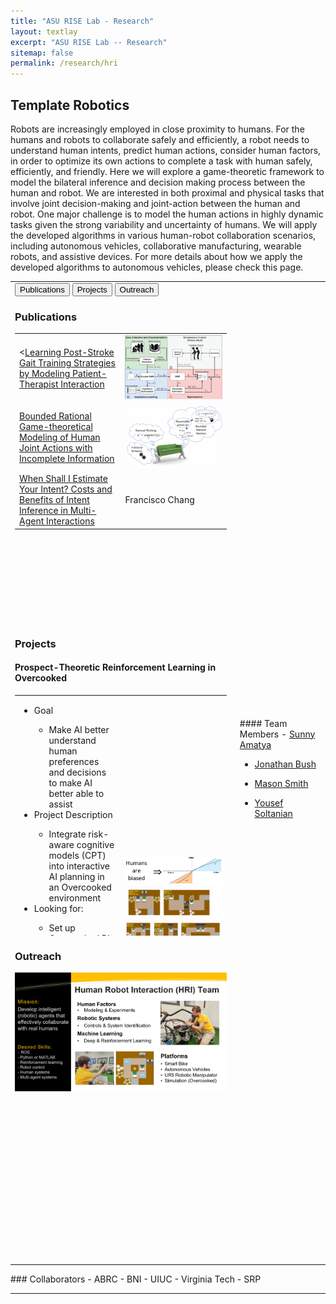 ```yaml
---
title: "ASU RISE Lab - Research"
layout: textlay
excerpt: "ASU RISE Lab -- Research"
sitemap: false
permalink: /research/hri
---
```


<script>
function openCity(evt, cityName) {
  // Declare all variables
  var i, tabcontent, tablinks;

  // Get all elements with class="tabcontent" and hide them
  tabcontent = document.getElementsByClassName("tabcontent");
  for (i = 0; i < tabcontent.length; i++) {
    tabcontent[i].style.display = "none";
  }

  // Get all elements with class="tablinks" and remove the class "active"
  tablinks = document.getElementsByClassName("tablinks");
  for (i = 0; i < tablinks.length; i++) {
    tablinks[i].className = tablinks[i].className.replace(" active", "");
  }

  // Show the current tab, and add an "active" class to the button that opened the tab
  document.getElementById(cityName).style.display = "block";
  evt.currentTarget.className += " active";
}


</script>


## Template Robotics
Robots are increasingly employed in close proximity to humans. For the humans and robots to collaborate safely and efficiently, a robot needs to understand human intents, predict human actions, consider human factors, in order to optimize its own actions to complete a task with human safely, efficiently, and friendly. Here we will explore a game-theoretic framework to model the bilateral inference and decision making process between the human and robot. We are interested in both proximal and physical tasks that involve joint decision-making and joint-action between the human and robot. One major challenge is to model the human actions in highly dynamic tasks given the strong variability and uncertainty of humans. We will apply the developed algorithms in various human-robot collaboration scenarios, including autonomous vehicles, collaborative manufacturing, wearable robots, and assistive devices. For more details about how we apply the developed algorithms to autonomous vehicles, please check this page.

<table style="width:100%">
<tr>
<td style="width:70%">

<!-- Tab links -->
<div class="tab">
  <button class="tablinks" onclick="openCity(event, 'Publications')" id="defaultOpen">Publications</button>
  <button class="tablinks" onclick="openCity(event, 'Projects')">Projects</button>
  <button class="tablinks" onclick="openCity(event, 'Outreach')">Outreach</button>
</div>

<!-- Tab content -->
<div id="Publications" class="tabcontent" style="height:500px;">
  <h3>Publications</h3>
<table style="width:100%">
  <tr>
    <td><<a href="https://ieeexplore.ieee.org/abstract/document/10065388">Learning Post-Stroke Gait Training Strategies by Modeling Patient-Therapist Interaction</a></td>
    <td style="width:50%"><img src="/images/respic/hri/hri1.png" width="200px"></td>
  </tr>
  <tr>
    <td><a href="https://ieeexplore.ieee.org/abstract/document/9982108">Bounded Rational Game-theoretical Modeling of Human Joint Actions with Incomplete Information</a></td>
    <td><img src="/images/respic/hri/hri2.png" width="200px"></td>
  </tr>
  <tr>
    <td><a href="[https://ieeexplore.ieee.org/abstract/document/9982108](https://ieeexplore.ieee.org/abstract/document/9867155)">When Shall I Estimate Your Intent? Costs and Benefits of Intent Inference in Multi-Agent Interactions</a></td>
    <td>Francisco Chang</td>
  </tr>
</table>
<!--
  <p><a href="https://ieeexplore.ieee.org/abstract/document/10065388">Learning Post-Stroke Gait Training Strategies by Modeling Patient-Therapist Interaction</a></p> <img src="/images/respic/hri/hri1.png" width="200px">
  <p><a href="https://ieeexplore.ieee.org/abstract/document/9982108">Bounded Rational Game-theoretical Modeling of Human Joint Actions with Incomplete Information</a></p> <img src="/images/respic/hri/hri2.png" width="200px">
  <p><a href="[https://ieeexplore.ieee.org/abstract/document/9982108](https://ieeexplore.ieee.org/abstract/document/9867155)">When Shall I Estimate Your Intent? Costs and Benefits of Intent Inference in Multi-Agent Interactions</a></p>
  -->
	
</div>

<div id="Projects" class="tabcontent" markdown="1" style="height:500px;overflow:scroll">
  <h3>Projects</h3>
  <h4>Prospect-Theoretic Reinforcement Learning in Overcooked</h4>
<!--
  - Goal
    - Make AI better understand human preferences and decisions to make AI better able to assist
  - Project Description
    - Integrate risk-aware cognitive models (CPT) into interactive AI planning in an Overcooked environment
  - Looking for:
    - Set up Overcooked RL environment
    - Modify overcooked to induce risk
    - Train standard baseline policies
    - Train discrete prospect-theoretic models
    - Estimate latent human parameters online
  -->
<table style="width:100%">
  <tr>
    <td> 
<ul> 
	<li>
		Goal
	</li>
	<ul>
		<li>
			Make AI better understand human preferences and decisions to make AI better able to assist
		</li>
	</ul>
 <li>
		Project Description
	</li>
 <ul>
		<li>
			Integrate risk-aware cognitive models (CPT) into interactive AI planning in an Overcooked environment
		</li>
 </ul>
 <li>
		Looking for:
	</li>
<ul>
		<li>
			Set up Overcooked RL environment
		</li>
	<li>
			Modify overcooked to induce risk
		</li>
	<li>
			Train standard baseline policies
		</li>
	<li>
			Train discrete prospect-theoretic models
		</li>
	<li>
			Estimate latent human parameters online
		</li>
</ul>
</ul>
    </td>
    <td markdown = "span" style="width:50%">
	    <img src="/images/respic/hri/hri3.PNG" width="300px"> <br>
	    <img src="/images/respic/hri/hri4.png" width="300px">
    </td>
  </tr>
</table>

 
  <h4>Game Theoretical Modeling of Physical Human-Robot Interactions </h4>
<table style="width:100%">
  <tr>
    <td> 
<ul> 
	<li>
		Goal
	</li>
	<ul>
		<li>
			Developing a game theoretical-based controller for physical human-robot interaction scenarios such as controlling assistive wearable robots 
		</li>
	</ul>
 <li>
		Project Description
	</li>
 <ul>
		<li>
			We are aiming to integrate incomplete information
	games With optimal control and reinforcement learning
to infer the human intent during HRI tasks and also model
the possible learning process of the human while interacting
with the robot

		</li>
 </ul>
 <li>
		Looking for:
	</li>
<ul>
		<li>
			Developing a framework for solving incomplete information
Multi-agent interactions.

		</li>
	<li>
			Modify overcooked to induce risk
		</li>
	<li>
			Applying the developed  framework to actual HRI scenarios and 
model the human learning process.

		</li>
	<li>
			Applying the results on the control of assistive wearable robots
To have a more compliant and robust controller

		</li>
</ul>
</ul>
    </td>
    <td markdown = "span" style="width:50%">
	    <img src="/images/respic/hri/hri5.png" width="300px">
    </td>
  </tr>
</table>
</div>

<div id="Outreach" class="tabcontent" style="height:500px;">
  <h3>Outreach</h3>
  <img src="/images/respic/hri/hri_outreach.png" width="800px">
</div>

<script>
document.getElementById("defaultOpen").click();
</script>

</td>
<td style="width:30%;padding-left:1em" markdown="1">
#### Team Members
- <a href="{{ site.url }}{{ site.baseurl }}/team">Sunny Amatya</a>

- <a href="{{ site.url }}{{ site.baseurl }}/team">Jonathan Bush</a>

- <a href="{{ site.url }}{{ site.baseurl }}/team">Mason Smith</a>

- <a href="{{ site.url }}{{ site.baseurl }}/team">Yousef Soltanian</a>

</td>
</tr>
</table>
### Collaborators
 - ABRC
 - BNI
 - UIUC
 - Virginia Tech
 - SRP
<hr>
